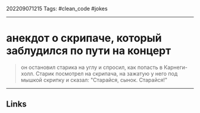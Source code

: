 202209071215
Tags: #clean_code #jokes

---

# анекдот о скрипаче, который заблудился по пути на концерт
> он остановил старика на углу и спросил, как попасть в Карнеги-холл. Старик посмотрел на скрипача, на зажатую у него под мышкой скрипку и сказал: "Старайся, сынок. Старайся!"

---
## Links